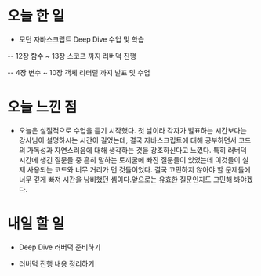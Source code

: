 # 오늘 한 일

- 모던 자바스크립트 Deep Dive 수업 및 학습

-- 12장 함수 ~ 13장 스코프 까지 러버덕 진행

-- 4장 변수 ~ 10장 객체 리터럴 까지 발표 및 수업

# 오늘 느낀 점

- 오늘은 실질적으로 수업을 듣기 시작했다. 첫 날이라 각자가 발표하는 시간보다는 강사님이 설명하시는 시간이 길었는데, 결국 자바스크립트에 대해 공부하면서 코드의 가독성과 자연스러움에 대해 생각하는 것을 강조하신다고 느꼈다. 특히 러버덕 시간에 생긴 질문들 중 흔히 말하는 토끼굴에 빠진 질문들이 있었는데 이것들이 실제 사용되는 코드와 너무 거리가 먼 것들이었다. 결국 고민하지 않아야 할 문제들에 너무 깊게 빠져 시간을 낭비했던 셈이다.앞으로는 유효한 질문인지도 고민해 봐야겠다.

# 내일 할 일

- Deep Dive 러버덕 준비하기

- 러버덕 진행 내용 정리하기
